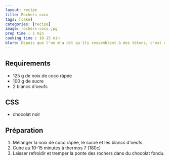 ```yaml
---
layout: recipe
title: Rochers coco
tags: [cake]
categories: [recipe]
image: rochers-coco.jpg
prep time : 5 min
cooking time : 10-15 min
blurb: Depuis que l'on m'a dit qu'ils ressemblent à des tétons, c'est devenu "my greatest tits" !
---
```


## Requirements

-   125 g de noix de coco râpée
-   100 g de sucre
-   2 blancs d'oeufs

## CSS

-   chocolat noir

## Préparation

1.  Mélanger la noix de coco râpée, le sucre et les blancs d'oeufs.
1.  Cuire au 10-15 minutes à thermos 7 (180c)
1.  Laisser refroidir et tremper la ponte des rochers dans du chocolat fondu.
